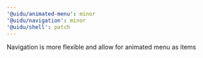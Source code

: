 ```yaml
---
'@uidu/animated-menu': minor
'@uidu/navigation': minor
'@uidu/shell': patch
---
```


Navigation is more flexible and allow for animated menu as items
